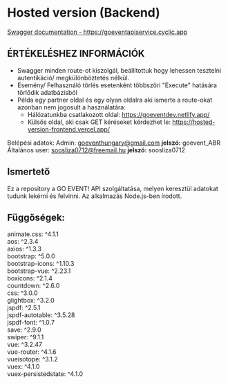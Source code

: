 # Hosted version (Backend)
[Swagger documentation - https://goeventapiservice.cyclic.app ](https://goeventapiservice.cyclic.app)

## ÉRTÉKELÉSHEZ INFORMÁCIÓK  
- Swagger minden route-ot kiszolgál, beállítottuk hogy lehessen tesztelni autentikáció/ megkülönböztetés nélkül.  
- Esemény/ Felhasználó törlés esetenként többszöri "Execute" hatására törlődik adatbázisból  
- Példa egy partner oldal és egy olyan oldalra aki ismerte a route-okat azonban nem jogosult a használatára:  
  - Hálózatunkba csatlakozott oldal: https://goeventdev.netlify.app/  
  - Külsős oldal, aki csak GET kéréseket kérdezhet le:  https://hosted-version-frontend.vercel.app/  
  
Belépési adatok: 
Admin: goeventhungary@gmail.com **jelszó:** goevent_ABR  
Általános user: soosliza0712@freemail.hu **jelszó:** soosliza0712  



## Ismertető
Ez a repository a GO EVENT! API szolgáltatása, melyen keresztül adatokat tudunk lekérni és felvinni. Az alkalmazás Node.js-ben írodott.

## Függőségek:
animate.css: ^4.1.1  
aos: ^2.3.4  
axios: ^1.3.3  
bootstrap: ^5.0.0  
bootstrap-icons: ^1.10.3  
bootstrap-vue: ^2.23.1  
boxicons: ^2.1.4  
countdown: ^2.6.0  
css: ^3.0.0  
glightbox: ^3.2.0  
jspdf: ^2.5.1  
jspdf-autotable: ^3.5.28  
jspdf-font: ^1.0.7  
save: ^2.9.0  
swiper: ^9.1.1  
vue: ^3.2.47  
vue-router: ^4.1.6  
vueisotope: ^3.1.2  
vuex: ^4.1.0  
vuex-persistedstate: ^4.1.0  

